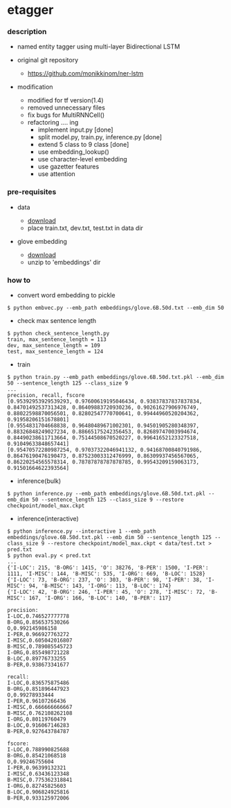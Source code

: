 etagger
====

### description

- named entity tagger using multi-layer Bidirectional LSTM

- original git repository
  - https://github.com/monikkinom/ner-lstm

- modification
  - modified for tf version(1.4)
  - removed unnecessary files
  - fix bugs for MultiRNNCell()
  - refactoring .... ing
    - implement input.py [done]
    - split model.py, train.py, inference.py [done]
    - extend 5 class to 9 class [done]
    - use embedding_lookup()
    - use character-level embedding
    - use gazetter features
    - use attention

### pre-requisites

- data
  - [download](https://github.com/mxhofer/Named-Entity-Recognition-BidirectionalLSTM-CNN-CoNLL/tree/master/data) 
  - place train.txt, dev.txt, test.txt in data dir

- glove embedding
  - [download](http://nlp.stanford.edu/data/glove.6B.zip)
  - unzip to 'embeddings' dir

### how to 

- convert word embedding to pickle
```
$ python embvec.py --emb_path embeddings/glove.6B.50d.txt --emb_dim 50
```

- check max sentence length
```
$ python check_sentence_length.py
train, max_sentence_length = 113
dev, max_sentence_length = 109
test, max_sentence_length = 124
```

- train
```
$ python train.py --emb_path embeddings/glove.6B.50d.txt.pkl --emb_dim 50 --sentence_length 125 --class_size 9
...
precision, recall, fscore
[0.95392953929539293, 0.97600619195046434, 0.93837837837837834, 0.84701492537313428, 0.86409883720930236, 0.90261627906976749, 0.88022598870056501, 0.82802547770700641, 0.99444960520204362, 0.91958206151678801]
[0.9554831704668838, 0.96480489671002301, 0.94501905280348397, 0.88326848249027234, 0.88665175242356453, 0.82689747003994674, 0.84490238611713664, 0.75144508670520227, 0.99641652123327518, 0.91049633848657441]
[0.95470572280987254, 0.97037322046941132, 0.94168700840791986, 0.86476190476190473, 0.87523003312476999, 0.86309937456567065, 0.86220254565578314, 0.78787878787878785, 0.99543209159063173, 0.91501664622393564]
```

- inference(bulk)
```
$ python inference.py --emb_path embeddings/glove.6B.50d.txt.pkl --emb_dim 50 --sentence_length 125 --class_size 9 --restore checkpoint/model_max.ckpt
```

- inference(interactive)
```
$ python inference.py --interactive 1 --emb_path embeddings/glove.6B.50d.txt.pkl --emb_dim 50 --sentence_length 125 --class_size 9 --restore checkpoint/model_max.ckpt < data/test.txt > pred.txt
$ python eval.py < pred.txt
...
{'I-LOC': 215, 'B-ORG': 1415, 'O': 38276, 'B-PER': 1500, 'I-PER': 1111, 'I-MISC': 144, 'B-MISC': 535, 'I-ORG': 669, 'B-LOC': 1528}
{'I-LOC': 73, 'B-ORG': 237, 'O': 303, 'B-PER': 98, 'I-PER': 38, 'I-MISC': 94, 'B-MISC': 143, 'I-ORG': 113, 'B-LOC': 174}
{'I-LOC': 42, 'B-ORG': 246, 'I-PER': 45, 'O': 278, 'I-MISC': 72, 'B-MISC': 167, 'I-ORG': 166, 'B-LOC': 140, 'B-PER': 117}

precision:
I-LOC,0.746527777778
B-ORG,0.856537530266
O,0.992145986158
I-PER,0.966927763272
I-MISC,0.605042016807
B-MISC,0.789085545723
I-ORG,0.855498721228
B-LOC,0.89776733255
B-PER,0.938673341677

recall:
I-LOC,0.836575875486
B-ORG,0.851896447923
O,0.99278933444
I-PER,0.96107266436
I-MISC,0.666666666667
B-MISC,0.762108262108
I-ORG,0.80119760479
B-LOC,0.916067146283
B-PER,0.927643784787

fscore:
I-LOC,0.788990825688
B-ORG,0.85421068518
O,0.99246755604
I-PER,0.96399132321
I-MISC,0.63436123348
B-MISC,0.775362318841
I-ORG,0.82745825603
B-LOC,0.906824925816
B-PER,0.933125972006
```
